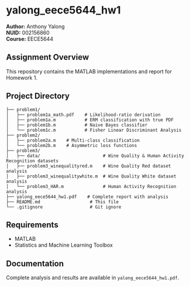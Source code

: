 # yalong_eece5644_hw1

**Author:** Anthony Yalong  
**NUID:** 002156860  
**Course:** EECE5644

## Assignment Overview

This repository contains the MATLAB implementations and report for Homework 1.

## Project Directory

```
├── problem1/
│   ├── problem1a_math.pdf    # Likelihood-ratio derivation
│   ├── problem1a.m           # ERM classification with true PDF
│   ├── problem1b.m           # Naive Bayes classifier
│   └── problem1c.m           # Fisher Linear Discriminant Analysis
├── problem2/
│   ├── problem2a.m    # Multi-class classification
│   └── problem2b.m    # Asymmetric loss functions
├── problem3/
│   ├── data/                        # Wine Quality & Human Activity Recognition datasets
│   ├── problem3_winequalityred.m    # Wine Quality Red dataset analysis
│   ├── problem3_winequalitywhite.m  # Wine Quality White dataset analysis
│   └── problem3_HAR.m               # Human Activity Recognition analysis
├── yalong_eece5644_hw1.pdf    # Complete report with analysis
├── README.md                   # This file
└── .gitignore                  # Git ignore
```

## Requirements

- MATLAB
- Statistics and Machine Learning Toolbox

## Documentation

Complete analysis and results are available in `yalong_eece5644_hw1.pdf`.